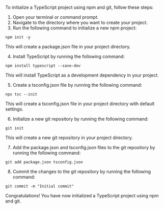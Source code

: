 To initialize a TypeScript project using npm and git, follow these steps:

1. Open your terminal or command prompt.
2. Navigate to the directory where you want to create your project.
3. Run the following command to initialize a new npm project:
```
npm init -y
```
This will create a package.json file in your project directory.

4. Install TypeScript by running the following command:
```
npm install typescript --save-dev
```
This will install TypeScript as a development dependency in your project.

5. Create a tsconfig.json file by running the following command:
```
npx tsc --init
```
This will create a tsconfig.json file in your project directory with default settings.

6. Initialize a new git repository by running the following command:
```
git init
```
This will create a new git repository in your project directory.

7. Add the package.json and tsconfig.json files to the git repository by running the following command:
```
git add package.json tsconfig.json
```
8. Commit the changes to the git repository by running the following command:
```
git commit -m "Initial commit"
```

Congratulations! You have now initialized a TypeScript project using npm and git.